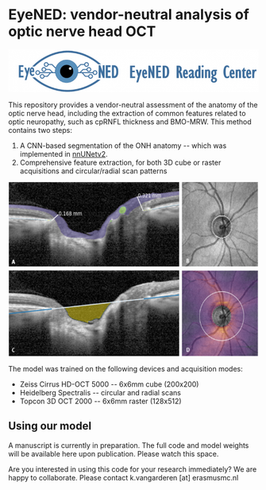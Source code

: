 # EyeNED: vendor-neutral analysis of optic nerve head OCT

![EyeNED logo](resources/eyened-logo.png "EyeNED logo")

This repository provides a vendor-neutral assessment of the anatomy of the optic nerve head, including the extraction of common features related to optic neuropathy, such as cpRNFL thickness and BMO-MRW. This method contains two steps:
1. A CNN-based segmentation of the ONH anatomy -- which was implemented in [nnUNetv2](https://github.com/MIC-DKFZ/nnUNet/). 
2. Comprehensive feature extraction, for both 3D cube or raster acquisitions and circular/radial scan patterns

![Overview of biomarkers](resources/biomarker-overview.png "Overview of biomarkers")

The model was trained on the following devices and acquisition modes:
- Zeiss Cirrus HD-OCT 5000 -- 6x6mm cube (200x200)
- Heidelberg Spectralis -- circular and radial scans
- Topcon 3D OCT 2000 -- 6x6mm raster (128x512)



## Using our model

A manuscript is currently in preparation. The full code and model weights will be available here upon publication. Please watch this space.

Are you interested in using this code for your research immediately? We are happy to collaborate. Please contact k.vangarderen \[at\] erasmusmc.nl